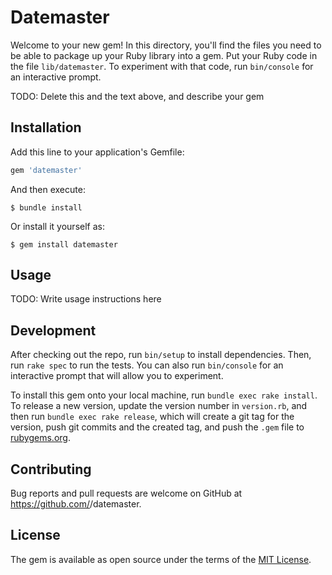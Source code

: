 # Datemaster

Welcome to your new gem! In this directory, you'll find the files you need to be able to package up your Ruby library into a gem. Put your Ruby code in the file `lib/datemaster`. To experiment with that code, run `bin/console` for an interactive prompt.

TODO: Delete this and the text above, and describe your gem

## Installation

Add this line to your application's Gemfile:

```ruby
gem 'datemaster'
```

And then execute:

    $ bundle install

Or install it yourself as:

    $ gem install datemaster

## Usage

TODO: Write usage instructions here

## Development

After checking out the repo, run `bin/setup` to install dependencies. Then, run `rake spec` to run the tests. You can also run `bin/console` for an interactive prompt that will allow you to experiment.

To install this gem onto your local machine, run `bundle exec rake install`. To release a new version, update the version number in `version.rb`, and then run `bundle exec rake release`, which will create a git tag for the version, push git commits and the created tag, and push the `.gem` file to [rubygems.org](https://rubygems.org).

## Contributing

Bug reports and pull requests are welcome on GitHub at https://github.com/<github username>/datemaster.

## License

The gem is available as open source under the terms of the [MIT License](https://opensource.org/licenses/MIT).

